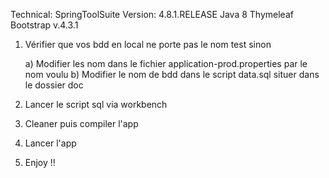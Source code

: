 Technical:
SpringToolSuite Version: 4.8.1.RELEASE
Java 8
Thymeleaf
Bootstrap v.4.3.1


1)  Vérifier que vos bdd en local ne porte pas le nom test sinon


    a) Modifier les nom dans le fichier application-prod.properties par le nom voulu
    b) Modifier le nom de bdd dans le script data.sql situer dans le dossier doc
    
2) Lancer le script sql via workbench
6) Cleaner puis compiler l'app
7) Lancer l'app
8) Enjoy !!

